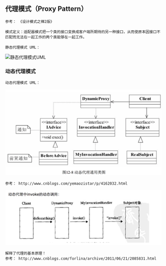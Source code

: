 ## 代理模式（Proxy Pattern）

	参考： 《设计模式之禅2版》

	模式定义：适配器模式把一个类的接口变换成客户端所期待的另一种接口，从而使原本因接口不匹配而无法在一起工作的两个类能够在一起工作。

	静态代理模式 UML：
![静态代理模式UML](../img/ProxyPattern-static.png "静态代理模式UML")


### 动态代理模式

	动态代理模式 UML：
![动态代理模式UML](../img/ProxyPattern-dynamic.png "动态代理模式UML")
	
	参考： http://www.cnblogs.com/yemaozistar/p/4162032.html
	
![动态代理的调用过程](../img/ProxyPattern-dynamic-invoke.png "动态代理调用过程")

	解释了代理的基本原理！
	参考： http://www.cnblogs.com/forlina/archive/2011/06/21/2085831.html





